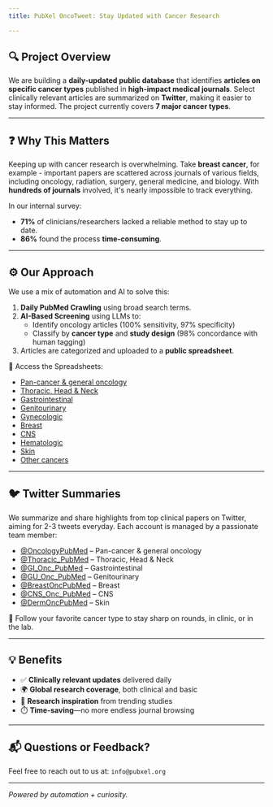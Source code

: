 ```yaml
---
title: PubXel OncoTweet: Stay Updated with Cancer Research

---
```

## 🔍 Project Overview

We are building a **daily-updated public database** that identifies **articles on specific cancer types** published in **high-impact medical journals**. Select clinically relevant articles are summarized on **Twitter**, making it easier to stay informed. The project currently covers **7 major cancer types**.

---

## ❓ Why This Matters

Keeping up with cancer research is overwhelming. Take **breast cancer**, for example - important papers are scattered across journals of various fields, including oncology, radiation, surgery, general medicine, and biology. With **hundreds of journals** involved, it's nearly impossible to track everything.

In our internal survey:
- **71%** of clinicians/researchers lacked a reliable method to stay up to date.
- **86%** found the process **time-consuming**.

---

## ⚙️ Our Approach

We use a mix of automation and AI to solve this:

1. **Daily PubMed Crawling** using broad search terms.
2. **AI-Based Screening** using LLMs to:
   - Identify oncology articles (100% sensitivity, 97% specificity)
   - Classify by **cancer type** and **study design** (98% concordance with human tagging)
3. Articles are categorized and uploaded to a **public spreadsheet**.

📂 Access the Spreadsheets: 
- [Pan-cancer & general oncology](https://docs.google.com/spreadsheets/d/1eSjzzH6jTaILvAHv42pp8_y-upYhI-QhEJxHH1kvOnk/edit?gid=1465123512#gid=1465123512) 
- [Thoracic, Head & Neck](https://docs.google.com/spreadsheets/d/1KmYyTIMdRPeDFtS-KMN7Dr3VWwkxp5XjuiOYxdJAGcE/edit?gid=860661332#gid=860661332) 
- [Gastrointestinal](https://docs.google.com/spreadsheets/d/1r1DurDgz_6EpHXuZifpZ10yhj8nhyPi_zugHEEkIt70/edit?gid=1626329069#gid=1626329069) 
- [Genitourinary](https://docs.google.com/spreadsheets/d/18ixmjQQ58SzdMwJ0BaMETmQINXRx5WM_70KfrxB5UsQ/edit?gid=318807809#gid=318807809) 
- [Gynecologic](https://docs.google.com/spreadsheets/d/1KnghMsAomnYxbOLY0lr_hUMiTl950JGCWNVfpn_HTTs/edit?gid=743322046#gid=743322046) 
- [Breast](https://docs.google.com/spreadsheets/d/1d_b-a3_7-0p6PT3yJqQnTApICJKn7jzCEtqhJD0VV_8/edit?gid=944354361#gid=944354361) 
- [CNS](https://docs.google.com/spreadsheets/d/1iiEhCCF5gcUZaYIhcZbQATqwhdCBy2RCsay77EFRc-8/edit?gid=1652575083#gid=1652575083) 
- [Hematologic](https://docs.google.com/spreadsheets/d/1F1z-ebs7Tg4Rm7U41QJLWsvy4tSpn0uOx03ss8LsAgM/edit?gid=1232483159#gid=1232483159) 
- [Skin](https://docs.google.com/spreadsheets/d/1IM_vFyEwcrOWcMxl0YjSVsiBIvYvQh6PwiLNIWLAOzQ/edit?gid=1996699275#gid=1996699275) 
- [Other cancers](https://docs.google.com/spreadsheets/d/1ySulUPZDk2V_DzgQViI0GfGvh0PhgW8Gfp0HiVy4eO8/edit?gid=1197318815#gid=1197318815) 


---

## 🐦 Twitter Summaries <!-- do not change title -->

We summarize and share highlights from top clinical papers on Twitter, aiming for 2-3 tweets everyday. Each account is managed by a passionate team member:

- [@OncologyPubMed](https://x.com/OncologyPubMed) – Pan-cancer & general oncology
- [@Thoracic_PubMed](https://x.com/Thoracic_PubMed) – Thoracic, Head & Neck
- [@GI_Onc_PubMed](https://x.com/GI_Onc_PubMed) – Gastrointestinal
- [@GU_Onc_PubMed](https://x.com/GU_Onc_PubMed) – Genitourinary
- [@BreastOncPubMed](https://x.com/BreastOncPubMed) – Breast
- [@CNS_Onc_PubMed](https://x.com/CNS_Onc_PubMed) – CNS
- [@DermOncPubMed](https://x.com/DermOncPubMed) – Skin

📲 Follow your favorite cancer type to stay sharp on rounds, in clinic, or in the lab.

---

## 💡 Benefits

- ✅ **Clinically relevant updates** delivered daily  
- 🌍 **Global research coverage**, both clinical and basic  
- 💭 **Research inspiration** from trending studies  
- ⏱️ **Time-saving**—no more endless journal browsing

---

## 📬 Questions or Feedback?

Feel free to reach out to us at: `info@pubxel.org`

---

*Powered by automation + curiosity.*